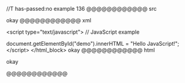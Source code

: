 //T has-passed:no
example 136
@@@@@@@@@@@@ src
<script type="text/javascript">
// JavaScript example

document.getElementById("demo").innerHTML = "Hello JavaScript!";
</script>
okay
@@@@@@@@@@@@ xml
<?xml version="1.0" encoding="UTF-8"?>
<!DOCTYPE document SYSTEM "CommonMark.dtd">
<document xmlns="http://commonmark.org/xml/1.0">
  <html_block>&lt;script type=&quot;text/javascript&quot;&gt;
// JavaScript example

document.getElementById(&quot;demo&quot;).innerHTML = &quot;Hello JavaScript!&quot;;
&lt;/script&gt;
</html_block>
  <paragraph>
    <text>okay</text>
  </paragraph>
</document>
@@@@@@@@@@@@ html
<script type="text/javascript">
// JavaScript example

document.getElementById("demo").innerHTML = "Hello JavaScript!";
</script>
<p>okay</p>
@@@@@@@@@@@@
